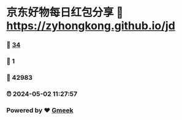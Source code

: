 # 京东好物每日红包分享 :link: https://zyhongkong.github.io/jd 
### :page_facing_up: [34](https://zyhongkong.github.io/jd/tag.html) 
### :speech_balloon: 1 
### :hibiscus: 42983 
### :alarm_clock: 2024-05-02 11:27:57 
### Powered by :heart: [Gmeek](https://github.com/Meekdai/Gmeek)
